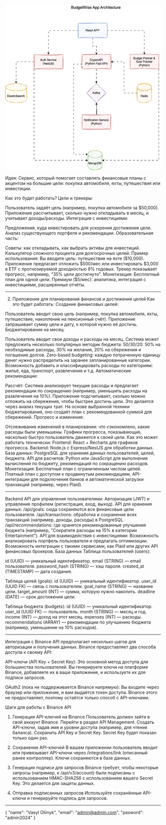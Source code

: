 ![Diagram Description](Project-Acrhitecture.drawio.png)



Идея:
Сервис, который помогает составлять финансовые планы с акцентом на большие цели: покупка автомобиля, яхты, путешествия или инвестиции.

Как это будет работать?
Цели и трекеры:

Пользователь задаёт цель (например, покупка автомобиля за $50,000).
Приложение рассчитывает, сколько нужно откладывать в месяц, и учитывает доходы/расходы.
Интеграция с инвестициями:

Предложения, куда инвестировать для ускорения достижения цели.
Анализ существующего портфеля и рекомендации.
Образовательная часть:

Советы: как откладывать, как выбрать активы для инвестиций.
Калькулятор сложного процента для долгосрочных целей.
Пример использования:
Вы вводите цель: путешествие на яхте ($10,000).
Приложение предлагает отложить $500/мес или инвестировать $3,000 в ETF с прогнозируемой доходностью 8% годовых.
Трекер показывает прогресс, например, "35% цели достигнуто".
Монетизация:
Бесплатный план для одной цели.
Премиум ($5/мес): аналитика, интеграция с инвестициями, расширенные отчёты.
_____

2. Приложение для планирования финансов и достижения целей
Как это будет работать:
Создание финансовых целей:

Пользователь вводит свою цель (например, покупка автомобиля, яхты, путешествие, накопление на пенсионный счёт).
Приложение запрашивает сумму цели и дату, к которой нужно её достичь.
Бюджетирование на месяц:

Пользователь вводит свои доходы и расходы на месяц.
Система может предложить несколько популярных методик бюджета:
50/30/20: 50% на необходимые расходы, 30% на желания, 20% на сбережения и погашение долгов.
Zero-based budgeting: каждую потраченную единицу денег нужно распределить на заранее запланированные категории.
Возможность добавить и классифицировать расходы по категориям: жильё, еда, транспорт, развлечения и т.д.
Автоматические рекомендации:

Рассчёт: Система анализирует текущие расходы и предлагает рекомендации по сокращению (например, уменьшить расходы на развлечения на 10%).
Приложение подсчитывает, сколько можно отложить на сбережения, чтобы быстрее достичь цели. Это делается через анализ текущих трат.
На основе выбранной техники бюджетирования, оно создаёт план с рекомендованной суммой для сбережений.
Прогресс и изменения:

Отслеживание изменений в планировании: что сэкономлено, какие расходы были уменьшены.
Графики прогресса, показывающие, насколько быстро пользователь движется к своей цели.
Как это может работать технически:
Frontend: React + Recharts для графиков прогресса.
Backend: Node.js с Express/NestJS для обработки данных.
База данных: PostgreSQL для хранения данных пользователей, целей, бюджета.
API для расчетов: Python или JavaScript для выполнения вычислений по бюджету, рекомендаций по сокращению расходов.
Монетизация:
Бесплатный план с ограниченным числом целей.
Платный план с доступом к продвинутым рекомендациям, API-интеграции для подключения банков и автоматической загрузки транзакций (например, через Plaid).


_______
Backend
API для управления пользователями:
Авторизация (JWT) и управление профилем (регистрация, вход, выход).
API для хранения данных:
/api/goals: сюда сохраняются все финансовые цели пользователя.
/api/transactions: обработка и сохранение всех транзакций (например, доходы, расходы) в PostgreSQL.
/api/recommendations: где хранятся рекомендованные улучшения бюджета (например, "Сократите расходы на 15% в категории Entertainment").
API для взаимодействия с инвестициями:
Возможность анализировать портфель пользователя и предлагать оптимизации.
Возможность интеграции с такими сервисами, как Plaid или других API финансовых брокеров.
База данных
Таблица пользователей (users):

id (UUID) — уникальный идентификатор.
email (STRING) — email пользователя.
password_hash (STRING) — хэш пароля.
created_at (TIMESTAMP) — дата создания.


Таблица целей (goals):
id (UUID) — уникальный идентификатор.
user_id (UUID FK) — связь с пользователем.
goal_name (STRING) — название цели.
target_amount (INT) — сумма, которую нужно накопить.
deadline (DATE) — срок достижения цели.


Таблица бюджета (budgets):
id (UUID) — уникальный идентификатор.
user_id (UUID FK) — пользователь.
month (STRING) — месяц и год.
income (INT) — доход на этот месяц.
expenses (INT) — расходы.
recommendations (ARRAY) — рекомендации по улучшению бюджета (например, уменьшение на 10% расходов).

_______


Интеграция с Binance API предполагает несколько шагов для авторизации и получения данных. Binance предоставляет два способа доступа к своему API:

API-ключи (API Key + Secret Key): Это основной метод доступа для большинства пользователей. Вы генерируете ключи на платформе Binance, добавляете их в ваше приложение, и используете их для подписи запросов.

OAuth2 (пока не поддерживается Binance напрямую): Вы входите через браузер или приложение, и вам выдаётся токен доступа. Binance этого не предоставляет, поэтому остаётся только способ с API-ключами.

Шаги для работы с Binance API
1. Генерация API-ключей на Binance
Пользователь должен зайти в свой аккаунт Binance.
Перейти в раздел API Management.
Создать API-ключи, задав имя и уровни доступа (например, для чтения баланса).
Сохранить API Key и Secret Key. Secret Key будет показан только один раз.
2. Сохранение API-ключей
В вашем приложении пользователь вводит или привязывает API-ключи через /integrations/link (описанный ранее контроллер).
Ключи сохраняются в базе данных.
3. Генерация подписи для запросов
Binance требует, чтобы некоторые запросы (например, к /api/v3/account) были подписаны с использованием HMAC-SHA256 с использованием вашего Secret Key. Это делается для защиты данных.

4. Отправка подписанных запросов
Используйте сохранённые API-ключи и генерируйте подпись для запросов.

____

{
    "name": "Vasyl Oliinyk",
    "email": "admin@admin.com",
    "pasword": "admin2024"
}
